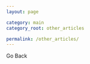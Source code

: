```yaml
---
layout: page

category: main
category_root: other_articles

permalink: /other_articles/
---
```


<article class="markdown-body" markdown="1">

Go Back

</article>
